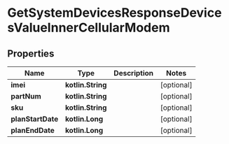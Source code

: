 
# GetSystemDevicesResponseDevicesValueInnerCellularModem

## Properties
Name | Type | Description | Notes
------------ | ------------- | ------------- | -------------
**imei** | **kotlin.String** |  |  [optional]
**partNum** | **kotlin.String** |  |  [optional]
**sku** | **kotlin.String** |  |  [optional]
**planStartDate** | **kotlin.Long** |  |  [optional]
**planEndDate** | **kotlin.Long** |  |  [optional]



